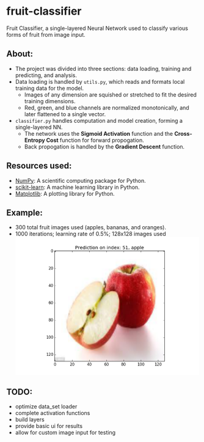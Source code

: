 # fruit-classifier
Fruit Classifier, a single-layered Neural Network used to classify various forms of fruit from image input.

## About:
* The project was divided into three sections: data loading, training and predicting, and analysis.
* Data loading is handled by `utils.py`, which reads and formats local training data for the model.
  * Images of any dimension are squished or stretched to fit the desired training dimensions.
  * Red, green, and blue channels are normalized monotonically, and later flattened to a single vector. 
* `classifier.py` handles computation and model creation, forming a single-layered NN.
  * The network uses the **Sigmoid Activation** function and the **Cross-Entropy Cost** function for forward propogation.
  * Back propogation is handled by the **Gradient Descent** function.
  
## Resources used:
* [NumPy](http://www.numpy.org/): A scientific computing package for Python. 
* [scikit-learn](http://scikit-learn.org/): A machine learning library in Python. 
* [Matplotlib](https://matplotlib.org/): A plotting library for Python.

## Example:
* 300 total fruit images used (apples, bananas, and oranges).
* 1000 iterations; learning rate of 0.5%; 128x128 images used
![](https://github.com/michaelsterpka/fruit-classifier/blob/master/example_output/figure_1.png "Example of prediction")

  
## TODO:
* optimize data_set loader
* complete activation functions
* build layers
* provide basic ui for results
* allow for custom image input for testing

